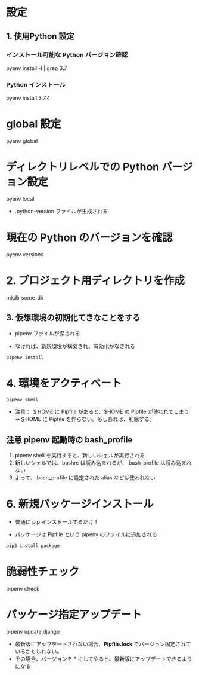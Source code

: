 # 設定

## 1. 使用Python 設定

### インストール可能な Python バージョン確認
pyenv install -l | grep 3.7

### Python インストール
pyenv install 3.7.4
# global 設定

pyenv global <version>


# ディレクトリレベルでの Python バージョン設定

pyenv local <version>

* .python-version ファイルが生成される






# 現在の Python のバージョンを確認
pyenv versions







# 2. プロジェクト用ディレクトリを作成

mkdir some_dir



## 3. 仮想環境の初期化てきなことをする

* pipenv ファイルが探される

* なければ、新規環境が構築され、有効化がなされる

```sh
pipenv install
```





# 4. 環境をアクティベート

```sh
pipenv shell
```
* 注意： ＄HOME に Pipfile があると、$HOME の Pipfile が使われてしまう
 →＄HOME に Pipfile を作らない。もしあれば、削除する。


## 注意 pipenv 起動時の bash_profile

1. pipenv shell を実行すると、新しいシェルが実行される
1. 新しいシェルでは、bashrc は読み込まれるが、 bash_profile は読み込まれない
1. よって、 bash_profile に設定された alias などは使われない



# 6. 新規パッケージインストール

* 普通に pip インストールするだけ！

* パッケージは Pipfile という pipenv のファイルに追加される

```sh
pip3 install package
```





# 脆弱性チェック

pipenv check








# パッケージ指定アップデート

pipenv update django

* 最新版にアップデートされない場合、**Pipfile.lock** でバージョン固定されているかもしれない。
* その場合、バージョンを * にしてやると、最新版にアップデートできるようになる
